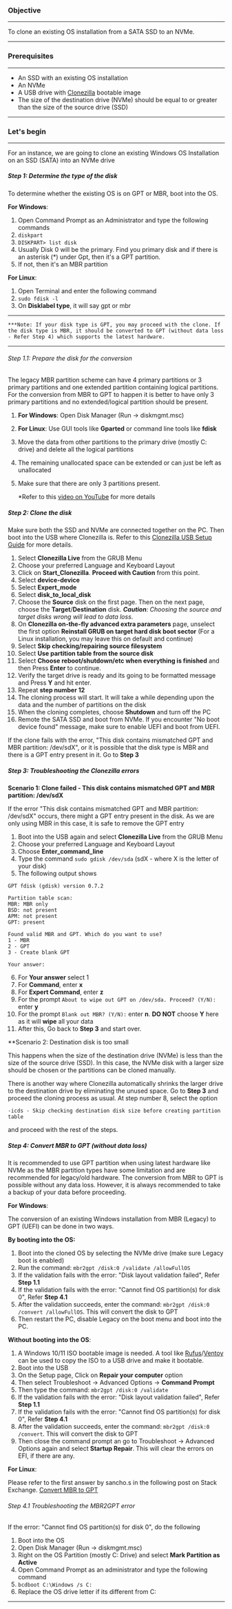 

### Objective
***
To clone an existing OS installation from a SATA SSD to an NVMe. 
***

### Prerequisites
***
- An SSD with an existing OS installation
- An NVMe
- A USB drive with [Clonezilla](https://clonezilla.org/) bootable image
- The size of the destination drive (NVMe) should be equal to or greater than the size of the source drive (SSD)
***

### Let's begin
***

For an instance, we are going to clone an existing Windows OS Installation on an SSD (SATA) into an NVMe drive

##### Step 1: Determine the type of the disk

To determine whether the existing OS is on GPT or MBR, boot into the OS.

**For Windows**:
1. Open Command Prompt as an Administrator and type the following commands
2. `diskpart`
3. `DISKPART> list disk`
4. Usually Disk 0 will be the primary. Find you primary disk and if there is an asterisk (\*) under Gpt, then it's a GPT partition.
5. If not, then it's an MBR partition

**For Linux**:
1. Open Terminal and enter the following command
2. `sudo fdisk -l`
3. On **Disklabel type**, it will say gpt or mbr

***
	***Note: If your disk type is GPT, you may proceed with the clone. If the disk type is MBR, it should be converted to GPT (without data loss - Refer Step 4) which supports the latest hardware.
***

###### Step 1.1: Prepare the disk for the conversion

The legacy MBR partition scheme can have 4 primary partitions or 3 primary partitions and one extended partition containing logical partitions. For the conversion from MBR to GPT to happen it is better to have only 3 primary partitions and no extended/logical partition should be present.

1. **For Windows**: Open Disk Manager (Run -> diskmgmt.msc)
2. **For Linux**: Use GUI tools like **Gparted** or command line tools like **fdisk**
3. Move the data from other partitions to the primary drive (mostly C: drive) and delete all the logical partitions
4. The remaining unallocated space can be extended or can just be left as unallocated
5. Make sure that there are only 3 partitions present.

	*Refer to this [video on YouTube](https://www.youtube.com/watch?v=ytRJhwL6vAg) for more details

##### Step 2: Clone the disk

Make sure both the SSD and NVMe are connected together on the PC. Then boot into the USB where Clonezilla is. Refer to this [Clonezilla USB Setup Guide](https://clonezilla.org/liveusb.php) for more details.

1. Select **Clonezilla Live** from the GRUB Menu
2. Choose your preferred Language and Keyboard Layout
3. Click on **Start_Clonezilla**. **Proceed with Caution** from this point.
4. Select **device-device**
5. Select **Expert_mode**
6. Select **disk_to_local_disk**
7. Choose the **Source** disk on the first page. Then on the next page, choose the **Target**/**Destination** disk. ***Caution**: Choosing the source and target disks wrong will lead to data loss*.
8. On **Clonezilla on-the-fly advanced extra parameters** page, unselect the first option **Reinstall GRUB on target hard disk boot sector** (For a Linux installation, you may leave this on default and continue)
9. Select **Skip checking/repairing source filesystem**
10. Select **Use partition table from the source disk**
11. Select **Choose reboot/shutdown/etc when everything is finished** and then Press **Enter** to continue.
12. Verify the target drive is ready and its going to be formatted message and Press **Y** and hit enter.
13. Repeat **step number 12**
14. The cloning process will start. It will take a while depending upon the data and the number of partitions on the disk
15. When the cloning completes, choose **Shutdown** and turn off the PC
16. Remote the SATA SSD and boot from NVMe. If you encounter "No boot device found" message, make sure to enable UEFI and boot from UEFI.

If the clone fails with the error, "This disk contains mismatched GPT and MBR partition: /dev/sdX", or it is possible that the disk type is MBR and there is a GPT entry present in it. Go to **Step 3**

##### Step 3: Troubleshooting the Clonezilla errors

**Scenario 1: Clone failed - This disk contains mismatched GPT and MBR partition: /dev/sdX**

If the error "This disk contains mismatched GPT and MBR partition: /dev/sdX" occurs, there might a GPT entry present in the disk. As we are only using MBR in this case, it is safe to remove the GPT entry

1. Boot into the USB again and select **Clonezilla Live** from the GRUB Menu
2. Choose your preferred Language and Keyboard Layout
3. Choose **Enter_command_line**
4. Type the command `sudo gdisk /dev/sda` (sdX - where X is the letter of your disk)
5. The following output shows
```
GPT fdisk (gdisk) version 0.7.2

Partition table scan:  
MBR: MBR only
BSD: not present  
APM: not present  
GPT: present  
  
Found valid MBR and GPT. Which do you want to use?  
1 - MBR  
2 - GPT  
3 - Create blank GPT  
  
Your answer: 
```
6. For **Your answer** select 1
7. For **Command**, enter **x**
8. For **Expert Command**, enter **z**
9. For the prompt `About to wipe out GPT on /dev/sda. Proceed? (Y/N):` enter **y**
10. For the prompt `Blank out MBR? (Y/N):` enter **n**. **DO NOT** choose **Y** here as it will **wipe** all your data
11. After this, Go back to **Step 3** and start over.

**Scenario 2: Destination disk is too small

This happens when the size of the destination drive (NVMe) is less than the size of the source drive (SSD). In this case, the NVMe disk with a larger size should be chosen or the partitions can be cloned manually.

There is another way where Clonezilla automatically shrinks the larger drive to the destination drive by eliminating the unused space. Go to **Step 3** and proceed the cloning process as usual. At step number 8, select the option  

`-icds - Skip checking destination disk size before creating partition table`

and proceed with the rest of the steps.

##### Step 4: Convert MBR to GPT (without data loss)

It is recommended to use GPT partition when using latest hardware like NVMe as the MBR partition types have some limitation and are recommended for legacy/old hardware. The conversion from MBR to GPT is possible without any data loss. However, it is always recommended to take a backup of your data before proceeding.

**For Windows**:

The conversion of an existing Windows installation from MBR (Legacy) to GPT (UEFI) can be done in two ways.

**By booting into the OS:**
1. Boot into the cloned OS by selecting the NVMe drive (make sure Legacy boot is enabled)
2. Run the command: `mbr2gpt /disk:0 /validate /allowFullOS`
3. If the validation fails with the error: "Disk layout validation failed", Refer **Step 1.1**
4. If the validation fails with the error: "Cannot find OS partition(s) for disk 0", Refer **Step 4.1**
5. After the validation succeeds, enter the command: `mbr2gpt /disk:0 /convert /allowFullOS`. This will convert the disk to GPT
6. Then restart the PC, disable Legacy on the boot menu and boot into the PC.

**Without booting into the OS**:
1. A Windows 10/11 ISO bootable image is needed. A tool like [Rufus](https://rufus.ie/en/)/[Ventoy](https://www.ventoy.net/en/index.html) can be used to copy the ISO to a USB drive and make it bootable.
2. Boot into the USB
3. On the Setup page, Click on **Repair your computer** option
4. Then select Troubleshoot -> Advanced Options -> **Command Prompt**
5. Then type the command: `mbr2gpt /disk:0 /validate`
6. If the validation fails with the error: "Disk layout validation failed", Refer **Step 1.1**
7. If the validation fails with the error: "Cannot find OS partition(s) for disk 0", Refer **Step 4.1**
8. After the validation succeeds, enter the command: `mbr2gpt /disk:0 /convert`. This will convert the disk to GPT
9. Then close the command prompt an go to Troubleshoot -> Advanced Options again and select **Startup Repair**. This will clear the errors on EFI, if there are any.

**For Linux**:

Please refer to the first answer by sancho.s in the following post on Stack Exchange.
[Convert MBR to GPT](https://askubuntu.com/questions/1314111/convert-mbr-partition-to-gpt-without-data-loss)

###### Step 4.1 Troubleshooting the MBR2GPT error

If the error: "Cannot find OS partition(s) for disk 0", do the following
1. Boot into the OS
2. Open Disk Manager (Run -> diskmgmt.msc)
3. Right on the OS Partition (mostly C: Drive) and select **Mark Partition as Active**
4. Open Command Prompt as an administrator and type the following command
5. `bcdboot C:\Windows /s C:`
6. Replace the OS drive letter if its different from C:


***